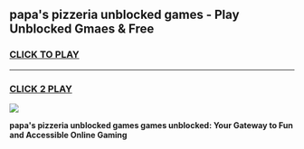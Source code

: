
## papa's pizzeria unblocked games - Play Unblocked Gmaes & Free
<h3>
<a href="https://news.freeplayer.one?title=papa's_pizzeria_unblocked_games&ref=23F">CLICK TO PLAY</a></h3>
<hr>

<h3>
<a href="https://news.freeplayer.one?title=papa's_pizzeria_unblocked_games&ref=23F">CLICK 2 PLAY</a>
  
</h3>

<a href="https://news.freeplayer.one?title=papa's_pizzeria_unblocked_games&ref=23F/"><img src="https://clearcache.store/games.png"></a>


**papa's pizzeria unblocked games games unblocked: Your Gateway to Fun and Accessible Online Gaming**

